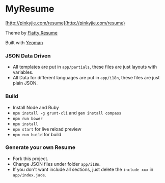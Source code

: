 MyResume
========

[http://pinkyjie.com/resume](http://pinkyjie.com/resume)

Theme by [Flatty Resume](http://amindiary.com/demo/flatty-cv/)

Built with [Yeoman](http://yeoman.io/)


### JSON Data Driven

* All templates are put in `app/partials`, these files are just layouts with variables.
* All Data for different languages are put in `app/i18n`, these files are just plain JSON.

### Build

* Install Node and Ruby
* `npm install -g grunt-cli` and `gem install compass`
* `npm run bower`
* `npm install`
* `npm start` for live reload preview
* `npm run build` for build

### Generate your own Resume

* Fork this project.
* Change JSON files under folder `app/i18n`.
* If you don't want include all sections, just delete the `include xxx` in `app/index.jade`.



